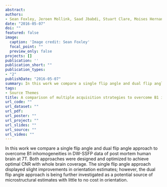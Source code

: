 ```yaml
---
abstract: 
authors:
- Sean Foxley, Jeroen Mollink, Saad Jbabdi, Stuart Clare, Moises Hernandez Fernandez, <b>Connor Scott</b>, Olaf Ansorge, and Karla Miller
date: "2016-05-07"
doi: ""
featured: false
image:
  caption: 'Image credit: Sean Foxley'
  focal_point: ""
  preview_only: false
projects: []
publication: ''
publication_short: ""
publication_types:
- "2"
publishDate: "2016-05-07"
summary: In this work we compare a single flip angle and dual flip angle approach to overcome B1 inhomogeneities in DW-SSFP data of post mortem human brain at 7T. Both approaches were designed and optimized to achieve optimal CNR with whole brain coverage. The single flip angle approach displayed slight improvements in orientation estimates; however, the dual flip angle approach is being further investigated as a potential source of microstructural estimates with little to no cost in orientation.<b><i>Abstract and Poster -  International Society for Magnetic Resonance in Medicine (ISMRM) 24th Annual Meeting & Exhibition, Session - Diffusion, May 07th - 13th, 2016.</i></b>
tags:
- Source Themes
title: A comparison of multiple acquisition strategies to overcome B1 inhomogeneities in diffusion imaging of post-mortem human brain at 7T
url_code: ""
url_dataset: ""
url_pdf: 
url_poster: ""
url_project: ""
url_slides: ""
url_source: ""
url_video: ""
---
```

In this work we compare a single flip angle and dual flip angle approach to overcome B1 inhomogeneities in DW-SSFP data of post mortem human brain at 7T. Both approaches were designed and optimized to achieve optimal CNR with whole brain coverage. The single flip angle approach displayed slight improvements in orientation estimates; however, the dual flip angle approach is being further investigated as a potential source of microstructural estimates with little to no cost in orientation.